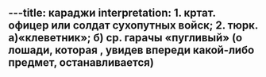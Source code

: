 ---title: караджи
interpretation: 1. кртат. офицер или солдат сухопутных войск; 2. тюрк. а)«клеветник»; б) ср. гарачы «пугливый» (о лошади, которая , увидев впереди какой-либо предмет, останавливается)
---
